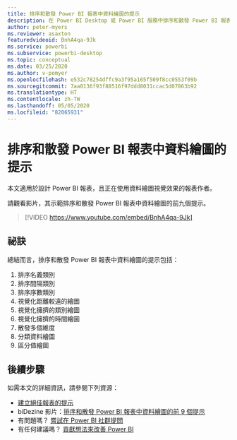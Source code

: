 ```yaml
---
title: 排序和散發 Power BI 報表中資料繪圖的提示
description: 在 Power BI Desktop 或 Power BI 服務中排序和散發 Power BI 報表視覺效果內資料繪圖的九個提示。
author: peter-myers
ms.reviewer: asaxton
featuredvideoid: BnhA4qa-9Jk
ms.service: powerbi
ms.subservice: powerbi-desktop
ms.topic: conceptual
ms.date: 03/25/2020
ms.author: v-pemyer
ms.openlocfilehash: e532c78254dffc9a3f95a165f509f8cc0553f09b
ms.sourcegitcommit: 7aa0136f93f88516f97ddd8031ccac5d07863b92
ms.translationtype: HT
ms.contentlocale: zh-TW
ms.lasthandoff: 05/05/2020
ms.locfileid: "82065931"
---
```

# <a name="tips-to-sort-and-distribute-data-plots-in-power-bi-reports"></a>排序和散發 Power BI 報表中資料繪圖的提示

本文適用於設計 Power BI 報表，且正在使用資料繪圖視覺效果的報表作者。

請觀看影片，其示範排序和散發 Power BI 報表中資料繪圖的前九個提示。

> [!VIDEO https://www.youtube.com/embed/BnhA4qa-9Jk]

## <a name="tips"></a>祕訣

總結而言，排序和散發 Power BI 報表中資料繪圖的提示包括：

1. 排序名義類別
1. 排序間隔類別
1. 排序序數類別
1. 視覺化距離較遠的繪圖
1. 視覺化擁擠的類別繪圖
1. 視覺化擁擠的時間繪圖
1. 散發多個維度
1. 分類資料繪圖
1. 區分值繪圖

## <a name="next-steps"></a>後續步驟

如需本文的詳細資訊，請參閱下列資源：

- [建立絕佳報表的提示](../desktop-tips-and-tricks-for-creating-reports.md)
- biDezine 影片：[排序和散發 Power BI 報表中資料繪圖的前 9 個提示](https://www.youtube.com/watch?v=BnhA4qa-9Jk)
- 有問題嗎？ [嘗試在 Power BI 社群提問](https://community.powerbi.com/)
- 有任何建議嗎？ [貢獻想法來改善 Power BI](https://ideas.powerbi.com/)
